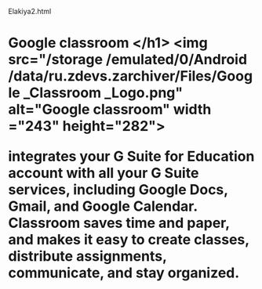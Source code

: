  Elakiya2.html
<html>  <body>  <h1>Google classroom &lt;/h1> &lt;img src="/storage /emulated/0/Android /data/ru.zdevs.zarchiver/Files/Google _Classroom _Logo.png" alt="Google classroom" width ="243" height="282"> <p>integrates your G Suite for Education account with all your G Suite services, including Google Docs, Gmail, and Google Calendar. Classroom saves time and paper, and makes it easy to create classes, distribute assignments, communicate, and stay organized.<a href = "https://www.googleclassroom.com/"> </a> </p> </body></html>
